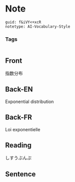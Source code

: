 # Note
```
guid: f&iVY<+xcR
notetype: AI-Vocabulary-Style
```

### Tags
```
```

## Front
指数分布

## Back-EN
Exponential distribution

## Back-FR
Loi exponentielle

## Reading
しすうぶんぷ

## Sentence


